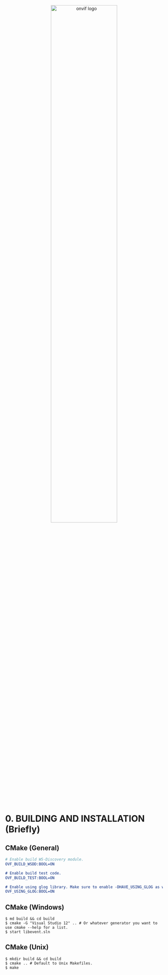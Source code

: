 <div align=center>
<img src="https://www.onvif.org/wp-content/themes/onvif-public/images/logo.png" width = "65%" height = "65%" alt="onvif logo"/>
</div>

# 0. BUILDING AND INSTALLATION (Briefly)

## CMake (General)

```cmake
# Enable build WS-Discovery module.
OVF_BUILD_WSDD:BOOL=ON

# Enable build test code.
OVF_BUILD_TEST:BOOL=ON

# Enable using glog library. Make sure to enable -DHAVE_USING_GLOG as well.
OVF_USING_GLOG:BOOL=ON
```

## CMake (Windows)

```shell
$ md build && cd build
$ cmake -G "Visual Studio 12" .. # Or whatever generator you want to use cmake --help for a list.
$ start libevent.sln
```

## CMake (Unix)

```shell
$ mkdir build && cd build
$ cmake .. # Default to Unix Makefiles.
$ make
```